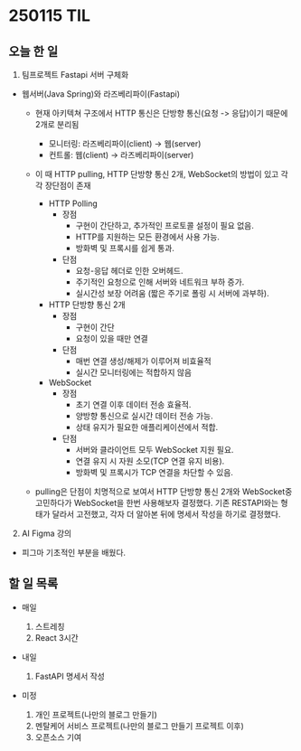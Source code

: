 # 250115 TIL
## 오늘 한 일
1. 팀프로젝트 Fastapi 서버 구체화
- 웹서버(Java Spring)와 라즈베리파이(Fastapi)
    - 현재 아키텍쳐 구조에서 HTTP 통신은 단방향 통신(요청 -> 응답)이기 때문에 2개로 분리됨
        - 모니터링: 라즈베리파이(client) → 웹(server)
        - 컨트롤: 웹(client) → 라즈베리파이(server)
    - 이 때 HTTP pulling, HTTP 단방향 통신 2개, WebSocket의 방법이 있고 각각 장단점이 존재
        - HTTP Polling
            - 장점
                - 구현이 간단하고, 추가적인 프로토콜 설정이 필요 없음.
                - HTTP를 지원하는 모든 환경에서 사용 가능.
                - 방화벽 및 프록시를 쉽게 통과.
            - 단점
                - 요청-응답 헤더로 인한 오버헤드.
                - 주기적인 요청으로 인해 서버와 네트워크 부하 증가.
                - 실시간성 보장 어려움 (짧은 주기로 폴링 시 서버에 과부하).
        - HTTP 단방향 통신 2개
            - 장점
                - 구현이 간단
                - 요청이 있을 때만 연결
            - 단점
                - 매번 연결 생성/해제가 이루어져 비효율적
                - 실시간 모니터링에는 적합하지 않음
        - WebSocket
            - 장점
                - 초기 연결 이후 데이터 전송 효율적.
                - 양방향 통신으로 실시간 데이터 전송 가능.
                - 상태 유지가 필요한 애플리케이션에서 적합.
            - 단점
                - 서버와 클라이언트 모두 WebSocket 지원 필요.
                - 연결 유지 시 자원 소모(TCP 연결 유지 비용).
                - 방화벽 및 프록시가 TCP 연결을 차단할 수 있음.

    - pulling은 단점이 치명적으로 보여서 HTTP 단방향 통신 2개와 WebSocket중 고민하다가 WebSocket을 한번 사용해보자 결정했다. 기존 RESTAPI와는 형태가 달라서 고전했고, 각자 더 알아본 뒤에 명세서 작성을 하기로 결정했다.


2. AI Figma 강의
- 피그마 기초적인 부분을 배웠다.

## 할 일 목록
  - 매일
    1. 스트레칭
    2. React 3시간

  - 내일
    1. FastAPI 명세서 작성


  - 미정
    1. 개인 프로젝트(나만의 블로그 만들기)
    2. 멘탈케어 서비스 프로젝트(나만의 블로그 만들기 프로젝트 이후)
    3. 오픈소스 기여